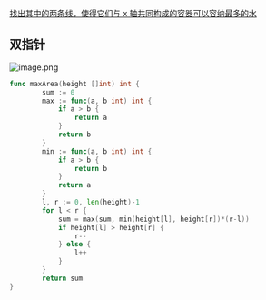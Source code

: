
[找出其中的两条线，使得它们与 x 轴共同构成的容器可以容纳最多的水](https://leetcode.cn/problems/container-with-most-water/description/?envType=study-plan-v2&envId=top-100-liked#Popover19-toggle:~:text=%E6%89%BE%E5%87%BA%E5%85%B6%E4%B8%AD%E7%9A%84%E4%B8%A4%E6%9D%A1%E7%BA%BF%EF%BC%8C%E4%BD%BF%E5%BE%97%E5%AE%83%E4%BB%AC%E4%B8%8E%20x%20%E8%BD%B4%E5%85%B1%E5%90%8C%E6%9E%84%E6%88%90%E7%9A%84%E5%AE%B9%E5%99%A8%E5%8F%AF%E4%BB%A5%E5%AE%B9%E7%BA%B3%E6%9C%80%E5%A4%9A%E7%9A%84%E6%B0%B4)

## 双指针

![image.png](https://yaaame-1317851743.cos.ap-beijing.myqcloud.com/20241103154005.png)

```go
func maxArea(height []int) int {
    	sum := 0
    	max := func(a, b int) int {
    		if a > b {
    			return a
    		}
    		return b
    	}
    	min := func(a, b int) int {
    		if a > b {
    			return b
    		}
    		return a
    	}
    	l, r := 0, len(height)-1
    	for l < r {
    		sum = max(sum, min(height[l], height[r])*(r-l))
    		if height[l] > height[r] {
    			r--
    		} else {
    			l++
    		}
    	}
    	return sum
}

```

